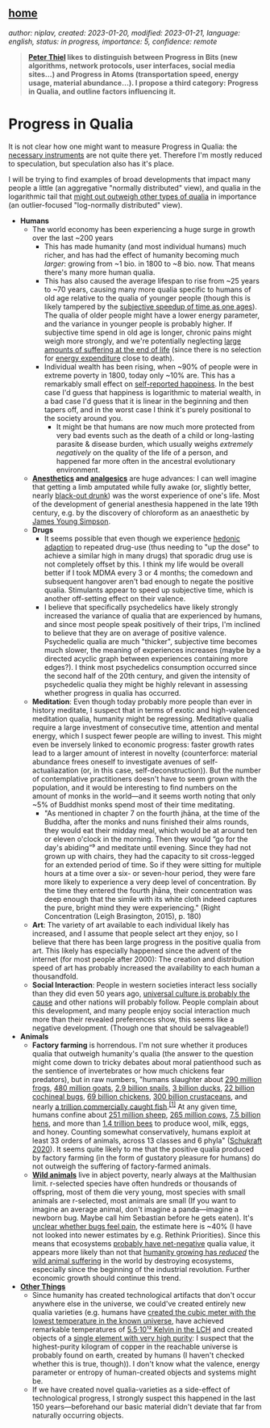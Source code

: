 [home](./index.md)
------------------

*author: niplav, created: 2023-01-20, modified: 2023-01-21, language: english, status: in progress, importance: 5, confidence: remote*

> __[Peter Thiel](https://en.wikipedia.org/wiki/Peter_Thiel) likes
to distinguish between Progress in Bits (new algorithms, network
protocols, user interfaces, social media sites…) and Progress in Atoms
(transportation speed, energy usage, material abundance…). I propose a
third category: Progress in Qualia, and outline factors influencing it.__

Progress in Qualia
===================

It is not clear how one might want to
measure Progress in Qualia: the [necessary
instruments](https://qualiacomputing.com/2020/02/23/qualiascope/ "Qualiascope")
are not quite there yet. Therefore I'm mostly reduced to
speculation, but speculation also has it's place.

I will be trying to find examples of broad
developments that impact many people a little (an aggregative "normally distributed" view), and
qualia in the logarithmic tail that [might out outweigh other types of
qualia](https://forum.effectivealtruism.org/posts/gtGe8WkeFvqucYLAF/logarithmic-scales-of-pleasure-and-pain-rating-ranking-and "Logarithmic Scales of Pleasure and Pain: Rating, Ranking, and Comparing Peak Experiences Suggest the Existence of Long Tails for Bliss and Suffering")
in importance (an outlier-focused "log-normally distributed" view).

* __Humans__
	* The world economy has been experiencing a huge surge in growth over the last ~200 years<!--TODO: Our world in data for this-->
		* This has made humanity (and most individual humans) much richer, and has had the effect of humanity becoming much *larger*: growing from ~1 bio. in 1800 to ~8 bio. now. That means there's many more human qualia.
		* This has also caused the average lifespan to rise from ~25 years to ~70 years, causing many more qualia specific to humans of old age relative to the qualia of younger people (though this is likely tampered by the [subjective speedup of time as one ages](https://en.wikipedia.org/wiki/Time_perception#Changes_with_age)). The qualia of older people might have a lower energy parameter, and the variance in younger people is probably higher. If subjective time spend in old age is longer, chronic pains might weigh more strongly, and we're potentially neglecting [large amounts of suffering at the end of life](https://slatestarcodex.com/2013/07/17/who-by-very-slow-decay/) (since there is no selection for [energy expenditure](https://reflectivedisequilibrium.blogspot.com/2012/03/are-pain-and-pleasure-equally-energy.html) close to death).
		* Individual wealth has been rising, when ~90% of people were in extreme poverty in 1800, today only ~10% are<!--TODO: OWID-->. This has a remarkably small effect on [self-reported happiness](https://forum.effectivealtruism.org/posts/gCDsAj3K5gcZvGgbg/will-faster-economic-growth-make-us-happier-the-relevance-of). In the best case I'd guess that happiness is logarithmic to material wealth, in a bad case I'd guess that it is linear in the beginning and then tapers off, and in the worst case I think it's purely positional to the society around you.
			* It might be that humans are now much more protected from very bad events such as the death of a child or long-lasting parasite & disease burden, which usually weighs *extremely negatively* on the quality of the life of a person, and happened far more often in the ancestral evolutionary environment.
	* __[Anesthetics](https://en.wikipedia.org/wiki/Anesthetic) and [analgesics](https://en.wikipedia.org/wiki/Analgesic)__ are huge advances: I can well imagine that getting a limb amputated while fully awake (or, slightly better, nearly [black-out drunk](https://en.wikipedia.org/wiki/Anesthesia#History)) was the worst experience of one's life. Most of the development of generial anesthesia happened in the late 19th century, e.g. by the discovery of chloroform as an anaesthetic by [James Young Simpson](https://en.wikipedia.org/wiki/James_Young_Simpson).
	* __Drugs__
		* It seems possible that even though we experience [hedonic adaption](https://en.wikipedia.org/wiki/Hedonic_treadmill) to repeated drug-use (thus needing to "up the dose" to achieve a similar high in many drugs<!--TODO: find a cite?-->) that sporadic drug use is not completely offset by this. I think my life would be overall better if I took MDMA every 3 or 4 months; the comedown and subsequent hangover aren't bad enough to negate the positive qualia. Stimulants appear to speed up subjective time, which is another off-setting effect on their valence.
		* I believe that specifically psychedelics have likely strongly increased the variance of qualia that are experienced by humans, and since most people speak positively of their trips, I'm inclined to believe that they are on average of positive valence. Psychedelic qualia are much "thicker", subjective time becomes much slower, the meaning of experiences increases (maybe by a directed acyclic graph between experiences containing more edges?<!--TODO: link pseudo-time arrow-->). I think most psychedelics consumption occurred since the second half of the 20th century, and given the intensity of psychedelic qualia they might be highly relevant in assessing whether progress in qualia has occurred.
	* __Meditation__: Even though today probably more people than ever in history meditate<!--TODO: source?-->, I suspect that in terms of exotic and high-valenced meditation qualia, humanity might be regressing. Meditative qualia require a large investment of consecutive time, attention and mental energy, which I suspect fewer people are willing to invest. This might even be inversely linked to economic progress: faster growth rates lead to a larger amount of interest in novelty (counterforce: material abundance frees oneself to investigate avenues of self-actualiazation (or, in this case, self-deconstruction)). But the number of contemplative practitioners doesn't have to seem grown with the population, and it would be interesting to find numbers on the amount of monks in the world—and it seems worth noting that only ~5% of Buddhist monks spend most of their time meditating<!--TODO: sources-->.
		* "As mentioned in chapter 7 on the fourth jhāna, at the time of the Buddha, after the monks and nuns finished their alms rounds, they would eat their midday meal, which would be at around ten or eleven o'clock in the morning. Then they would “go for the day's abiding”⁹ and meditate until evening. Since they had not grown up with chairs, they had the capacity to sit cross-legged for an extended period of time. So if they were sitting for multiple hours at a time over a six- or seven-hour period, they were fare more likely to experience a very deep level of concentration. By the time they entered the fourth jhāna, their concentration was deep enough that the simile with its white cloth indeed captures the pure, bright mind they were experiencing." (Right Concentration (Leigh Brasington, 2015), p. 180)
	* __Art__: The variety of art available to each individual likely has increased, and I assume that people select art they enjoy, so I believe that there has been large progress in the positive qualia from art. This likely has especially happened since the advent of the internet (for most people after 2000): The creation and distribution speed of art has probably increased the availability to each human a thousandfold.
	* __Social Interaction__: People in western societies interact less socially than they did even 50 years ago<!--TODO: source-->, [universal culture is probably the cause](http://slatestarcodex.com/2016/07/25/how-the-west-was-won/) and other nations will probably follow. People complain about this development, and many people enjoy social interaction much more than their revealed preferences show, this seems like a negative development. (Though one that should be salvageable!)
* __Animals__
	* __Factory farming__ is horrendous. I'm not sure whether it produces qualia that outweigh humanity's qualia (the answer to the question might come down to tricky debates about moral patienthood such as the sentience of invertebrates or how much chickens fear predators), but in raw numbers, "humans slaughter about [290 million frogs](https://forum.effectivealtruism.org/posts/pT7AYJdaRp6ZdYfny/estimates-of-global-captive-vertebrate-numbers#Frog_farming), [480 million goats](https://docs.google.com/spreadsheets/d/1iAAZnbgs8wlqibZBUz7Hc_MvEC5tm1ZJpUzJzcSrfxE/edit?usp=sharing), [2.9 billion snails](https://forum.effectivealtruism.org/posts/C8247akhZpyMXkRb3/snails-used-for-human-consumption-the-case-of-meat-and-slime#Appendix__Estimating_the_number_of_snails), [3 billion ducks](https://docs.google.com/spreadsheets/d/1iAAZnbgs8wlqibZBUz7Hc_MvEC5tm1ZJpUzJzcSrfxE/edit?usp=sharing), [22 billion cochineal bugs](https://forum.effectivealtruism.org/posts/tDYtn4DhFsR7pR35i/global-cochineal-production-scale-welfare-concerns-and#Cochineal_Production_Numbers), [69 billion chickens](https://docs.google.com/spreadsheets/d/1iAAZnbgs8wlqibZBUz7Hc_MvEC5tm1ZJpUzJzcSrfxE/edit?usp=sharing), [300 billion crustaceans](http://fishcount.org.uk/fish-count-estimates-2/numbers-of-farmed-decapod-crustaceans), and nearly [a trillion commercially caught fish](http://fishcount.org.uk/fish-count-estimates-2/numbers-of-fish-caught-from-the-wild-each-year).<sup>[\[1\]](https://forum.effectivealtruism.org/s/y5n47MfgrKvTLE3pw/p/XG86pCgqTweFsQyrd#fn-Gu3fK7rPykHgFwkei-1)</sup> At any given time, humans confine about [251 million sheep](https://docs.google.com/spreadsheets/d/1iAAZnbgs8wlqibZBUz7Hc_MvEC5tm1ZJpUzJzcSrfxE/edit?usp=sharing), [265 million cows](https://docs.google.com/spreadsheets/d/1iAAZnbgs8wlqibZBUz7Hc_MvEC5tm1ZJpUzJzcSrfxE/edit?usp=sharing), [7.5 billion hens](https://docs.google.com/spreadsheets/d/1iAAZnbgs8wlqibZBUz7Hc_MvEC5tm1ZJpUzJzcSrfxE/edit?usp=sharing), and more than [1.4 trillion bees](https://forum.effectivealtruism.org/posts/XyKJJqLQjSKzL7ykP/managed-honey-bee-welfare-problems-and-potential-1#Appendix_2__Estimating_the_Number_of_Managed_Honey_Bees) to produce wool, milk, eggs, and honey. Counting somewhat conservatively, humans exploit at least 33 orders of animals, across 13 classes and 6 phyla" ([Schukraft 2020](https://forum.effectivealtruism.org/s/y5n47MfgrKvTLE3pw/p/XG86pCgqTweFsQyrd#The_Measurement_Problem)). It seems quite likely to me that the positive qualia produced by factory farming (in the form of gustatory pleasure for humans) do not outweigh the suffering of factory-farmed animals.
	* __[Wild animals](https://foundational-research.org/the-importance-of-wild-animal-suffering/)__ live in abject poverty, nearly always at the Malthusian limit. r-selected species have often hundreds or thousands of offspring, most of them die very young, most species with small animals are r-selected, most animals are small (If you want to imagine an average animal, don't imagine a panda—imagine a newborn bug. Maybe call him Sebastian before he gets eaten). It's [unclear whether bugs feel pain](https://reducing-suffering.org/do-bugs-feel-pain/), the estimate here is ~40% (I have not looked into newer estimates by e.g. Rethink Priorities). Since this means that ecosystems [probably have net-negative](./doc/bio/welfare/towards_welfare_biology_evolutionary_economics_of_animal_consciousness_and_suffering_ng_1995.pdf) qualia value, it appears more likely than not that [humanity growing has *reduced*](https://reducing-suffering.org/humanitys-net-impact-on-wild-animal-suffering/) the [wild animal suffering](https://reducing-suffering.org/hanpp-krausmann-et-al-2013/) in the world by destroying ecosystems, especially since the beginning of the industrial revolution. Further economic growth should continue this trend.
* __[Other Things](https://opentheory.net/2019/09/whats-out-there/index.html)__
	* Since humanity has created technological artifacts that don't occur anywhere else in the universe, we could've created entirely new qualia varieties (e.g. humans have [created the cubic meter with the lowest temperature in the known universe](https://en.wikipedia.org/Absolute_zero#Very_low_temperatures), have achieved remarkable temperatures of [5.5·10¹² Kelvin in the LCH](https://en.wikipedia.org/wiki/Orders_of_magnitude_\(temperature\)) and created objects of a [single element with very high purity](https://en.wikipedia.org/wiki/Alternative_approaches_to_redefining_the_kilogram#Avogadro_project): I suspect that the highest-purity kilogram of copper in the reachable universe is probably found on earth, created by humans (I haven't checked whether this is true, though)). I don't know what the valence, energy parameter or entropy of human-created objects and systems might be.
	* If we have created novel qualia-varieties as a side-effect of technological progress, I strongly suspect this happened in the last 150 years—beforehand our basic material didn't deviate that far from naturally occurring objects.
